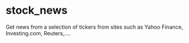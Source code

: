 # stock_news
Get news from a selection of tickers from sites such as Yahoo Finance, Investing.com, Reuters,....
